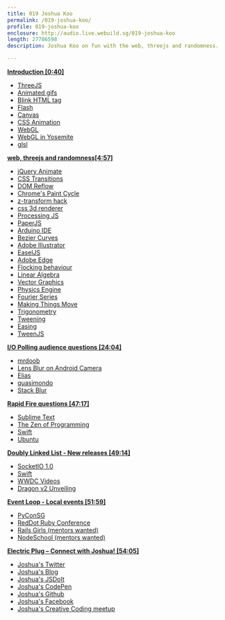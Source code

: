 ```yaml
---
title: 019 Joshua Koo
permalink: /019-joshua-koo/
profile: 019-joshua-koo
enclosure: http://audio.live.webuild.sg/019-joshua-koo
length: 27786598
description: Joshua Koo on fun with the web, threejs and randomness.

---
```


**[Introduction [0:40]](#t=0:40)**

- [ThreeJS](http://threejs.org/)
- [Animated gifs](http://en.wikipedia.org/wiki/Graphics_Interchange_Format#Animated_GIF)
- [Blink HTML tag](https://developer.mozilla.org/en-US/docs/Web/HTML/Element/blink)
- [Flash](http://www.adobe.com/sea/products/flash.html)
- [Canvas](http://www.w3.org/TR/2dcontext/)
- [CSS Animation](https://developer.mozilla.org/en-US/docs/Web/Guide/CSS/Using_CSS_animations)
- [WebGL](https://developer.mozilla.org/en-US/docs/Web/WebGL)
- [WebGL in Yosemite](https://www.apple.com/pr/library/2014/06/02Apple-Announces-OS-X-Yosemite.html)
- [glsl](http://en.wikipedia.org/wiki/OpenGL_Shading_Language)

**[web, threejs and randomness[4:57]](#t=4:57)**

- [jQuery Animate](http://api.jquery.com/animate/)
- [CSS Transitions](https://developer.mozilla.org/en-US/docs/Web/Guide/CSS/Using_CSS_transitions)
- [DOM Reflow](https://developers.google.com/speed/articles/reflow)
- [Chrome's Paint Cycle](http://www.paulirish.com/2011/viewing-chromes-paint-cycle/)
- [z-transform hack](http://aerotwist.com/blog/on-translate3d-and-layer-creation-hacks/)
- [css 3d renderer](http://mrdoob.com/lab/javascript/threejs/css3d/)
- [Processing JS](http://processingjs.org/)
- [PaperJS](http://paperjs.org/)
- [Arduino IDE](http://arduino.cc/)
- [Bezier Curves](http://mathworld.wolfram.com/BezierCurve.html)
- [Adobe Illustrator](http://www.adobe.com/sea/products/illustrator.html)
- [EaselJS](http://www.createjs.com/#!/EaselJS)
- [Adobe Edge](http://html.adobe.com/edge/animate/)
- [Flocking behaviour](http://en.wikipedia.org/wiki/Boids)
- [Linear Algebra](http://en.wikipedia.org/wiki/Linear_algebra)
- [Vector Graphics](http://en.wikipedia.org/wiki/Vector_graphics)
- [Physics Engine](http://en.wikipedia.org/wiki/Physics_engine)
- [Fourier Series](http://en.wikipedia.org/wiki/Fourier_series)
- [Making Things Move](http://www.amazon.com/Foundation-Actionscript-3-0-Animation-Making/dp/1590597915)
- [Trigonometry](http://en.wikipedia.org/wiki/Trigonometry)
- [Tweening](http://en.wikipedia.org/wiki/Inbetweening)
- [Easing](http://api.jqueryui.com/easings/)
- [TweenJS](http://www.createjs.com/#!/TweenJS)

**[I/O Polling audience questions [24:04]](#t=24:04)**

- [mrdoob](http://mrdoob.com/)
- [Lens Blur on Android Camera](http://googleresearch.blogspot.sg/2014/04/lens-blur-in-new-google-camera-app.html)
- [Elias](https://twitter.com/thespite)
- [quasimondo](https://twitter.com/quasimondo)
- [Stack Blur](http://www.quasimondo.com/StackBlurForCanvas/StackBlurDemo.html)

**[Rapid Fire questions [47:17]](#t=47:17)**

- [Sublime Text](http://www.sublimetext.com/)
- [The Zen of Programming](http://www.amazon.com/The-Zen-Programming-Geoffrey-James/dp/0931137098)
- [Swift](https://developer.apple.com/swift/)
- [Ubuntu](https://developer.apple.com/swift/)

**[Doubly Linked List -  New releases [49:14]](#t=49:14)**

- [SocketIO 1.0](http://socket.io/blog/introducing-socket-io-1-0/)
- [Swift](https://developer.apple.com/swift/)
- [WWDC Videos](https://developer.apple.com/videos/wwdc/2014/)
- [Dragon v2 Unveiling](http://www.space.com/26063-spacex-unveils-dragon-v2-manned-spaceship.html)

**[Event Loop - Local events [51:59]](#t=51:59)**

- [PyConSG](https://pycon.sg/)
- [RedDot Ruby Conference](http://www.reddotrubyconf.com/)
- [Rails Girls (mentors wanted)](http://railsgirls.com/singapore)
- [NodeSchool (mentors wanted)](http://www.meetup.com/Singapore-JS/events/186094192/)

**[Electric Plug  – Connect with Joshua! [54:05]](#t=54:05)**

- [Joshua's Twitter](https://twitter.com/blurspline)
- [Joshua's Blog](http://www.lab4games.net/zz85/blog/)
- [Joshua's JSDoIt](http://jsdo.it/zz85/)
- [Joshua's CodePen](http://codepen.io/zz85/)
- [Joshua's Github](https://github.com/zz85)
- [Joshua's Facebook](https://www.facebook.com/joshuakoo)
- [Joshua's Creative Coding meetup](http://www.meetup.com/Singapore-Creative-Coding-Meetup/)
